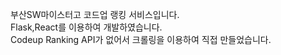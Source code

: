 부산SW마이스터고 코드업 랭킹 서비스입니다. <br>
Flask,React를 이용하여 개발하였습니다. <br>
Codeup Ranking API가 없어서 크롤링을 이용하여 직접 만들었습니다.
